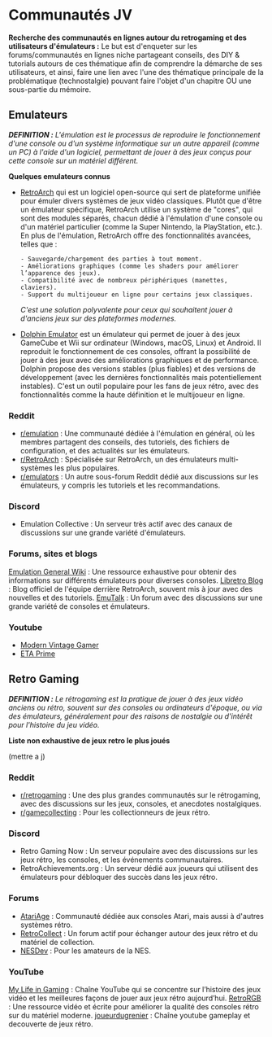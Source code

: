 # Communautés JV

**Recherche des communautés en lignes autour du retrogaming et des utilisateurs d'émulateurs :** Le but est d'enqueter sur les forums/communautés en lignes niche partageant conseils, des DIY & tutorials autours de ces thématique afin de comprendre la démarche de ses utilisateurs, et ainsi, faire une lien avec l'une des thématique principale de la problématique (technostalgie) pouvant faire l'objet d'un chapitre OU une sous-partie du mémoire.

## Emulateurs

_**DEFINITION :** L'émulation est le processus de reproduire le fonctionnement d'une console ou d'un système informatique sur un autre appareil (comme un PC) à l'aide d'un logiciel, permettant de jouer à des jeux conçus pour cette console sur un matériel différent._

**Quelques emulateurs connus**

- [RetroArch](https://www.retroarch.com/) qui est un logiciel open-source qui sert de plateforme unifiée pour émuler divers systèmes de jeux vidéo classiques. Plutôt que d'être un émulateur spécifique, RetroArch utilise un système de "cores", qui sont des modules séparés, chacun dédié à l'émulation d'une console ou d'un matériel particulier (comme la Super Nintendo, la PlayStation, etc.). En plus de l'émulation, RetroArch offre des fonctionnalités avancées, telles que :

      - Sauvegarde/chargement des parties à tout moment.
      - Améliorations graphiques (comme les shaders pour améliorer l’apparence des jeux).
      - Compatibilité avec de nombreux périphériques (manettes, claviers).
      - Support du multijoueur en ligne pour certains jeux classiques.

  _C'est une solution polyvalente pour ceux qui souhaitent jouer à d'anciens jeux sur des plateformes modernes._

- [Dolphin Emulator](https://fr.dolphin-emu.org/download/?cr=fr) est un émulateur qui permet de jouer à des jeux GameCube et Wii sur ordinateur (Windows, macOS, Linux) et Android. Il reproduit le fonctionnement de ces consoles, offrant la possibilité de jouer à des jeux avec des améliorations graphiques et de performance. Dolphin propose des versions stables (plus fiables) et des versions de développement (avec les dernières fonctionnalités mais potentiellement instables). C'est un outil populaire pour les fans de jeux rétro, avec des fonctionnalités comme la haute définition et le multijoueur en ligne.

### Reddit

- [r/emulation](https://www.reddit.com/r/emulation/) : Une communauté dédiée à l'émulation en général, où les membres partagent des conseils, des tutoriels, des fichiers de configuration, et des actualités sur les émulateurs.
- [r/RetroArch](https://www.reddit.com/r/RetroArch/) : Spécialisée sur RetroArch, un des émulateurs multi-systèmes les plus populaires.
- [r/emulators](https://www.reddit.com/r/emulators/) : Un autre sous-forum Reddit dédié aux discussions sur les émulateurs, y compris les tutoriels et les recommandations.

### Discord

- Emulation Collective : Un serveur très actif avec des canaux de discussions sur une grande variété d'émulateurs.

### Forums, sites et blogs

[Emulation General Wiki](https://emulation.gametechwiki.com/index.php/Main_Page) : Une ressource exhaustive pour obtenir des informations sur différents émulateurs pour diverses consoles.
[Libretro Blog](https://www.libretro.com/index.php/category/blog/) : Blog officiel de l'équipe derrière RetroArch, souvent mis à jour avec des nouvelles et des tutoriels.
[EmuTalk](https://www.emutalk.net/) : Un forum avec des discussions sur une grande variété de consoles et émulateurs.

### Youtube

- [Modern Vintage Gamer](https://www.youtube.com/@ModernVintageGamer)
- [ETA Prime](https://www.youtube.com/@ETAPRIME)

## Retro Gaming

_**DEFINITION :** Le rétrogaming est la pratique de jouer à des jeux vidéo anciens ou rétro, souvent sur des consoles ou ordinateurs d'époque, ou via des émulateurs, généralement pour des raisons de nostalgie ou d'intérêt pour l'histoire du jeu vidéo._

**Liste non exhaustive de jeux retro le plus joués**

(mettre a j)

### Reddit

- [r/retrogaming](https://www.reddit.com/r/retrogaming/) : Une des plus grandes communautés sur le rétrogaming, avec des discussions sur les jeux, consoles, et anecdotes nostalgiques.
- [r/gamecollecting](https://www.reddit.com/r/gamecollecting/) : Pour les collectionneurs de jeux rétro.

### Discord

- Retro Gaming Now : Un serveur populaire avec des discussions sur les jeux rétro, les consoles, et les événements communautaires.
- RetroAchievements.org : Un serveur dédié aux joueurs qui utilisent des émulateurs pour débloquer des succès dans les jeux rétro.

### Forums

- [AtariAge](https://atariage.com/) : Communauté dédiée aux consoles Atari, mais aussi à d'autres systèmes rétro.
- [RetroCollect](https://www.retrocollect.com/) : Un forum actif pour échanger autour des jeux rétro et du matériel de collection.
- [NESDev](https://www.nesdev.org/) : Pour les amateurs de la NES.

### YouTube

[My Life in Gaming](https://www.youtube.com/@mylifeingaming) : Chaîne YouTube qui se concentre sur l’histoire des jeux vidéo et les meilleures façons de jouer aux jeux rétro aujourd’hui.
[RetroRGB](https://www.youtube.com/@RetroRGB) : Une ressource vidéo et écrite pour améliorer la qualité des consoles rétro sur du matériel moderne.
[joueurdugrenier](https://www.youtube.com/@joueurdugrenier) : Chaîne youtube gameplay et decouverte de jeux rétro.
